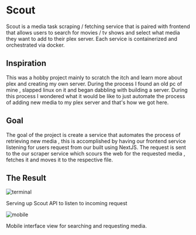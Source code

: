 # Scout
Scout is a media task scraping / fetching  service that is paired with frontend that allows users to search for movies / tv shows and select what media they want to add to their 
plex server. Each service is containerized and orchestrated via docker. 

## Inspiration
This was a hobby project mainly to scratch the itch and learn more about plex and creating my own server. During the process I found an old pc of mine , slapped linux on it and began 
dabbling with building a server. During this process I wondered what it would be like to just automate the process of adding new media to my plex server and that's how we got here.

## Goal
The goal of the project is create a service that automates the process of retrieving new media , this is accomplished by having our 
frontend service listening for users request from our  built using NextJS. The request is sent to the our scraper service
which scours the web for the requested media , fetches it and moves it to the respective file. 


## The Result

![terminal](https://media.discordapp.net/attachments/794650924115034133/1182058654334210189/Screenshot_from_2023-12-06_15-31-52.png?ex=658350e8&is=6570dbe8&hm=722326539b289be3ed7a6d1df1ed9419a6d2ff039b71b0fcff0996fa465a39a0&=&format=webp&quality=lossless)

Serving up Scout API to listen to incoming request

![mobile](https://media.discordapp.net/attachments/794650924115034133/1182058675909701632/Screenshot_from_2023-12-06_14-53-44.png?ex=658350ed&is=6570dbed&hm=b6ff5a3cb006d6c7d2de451b6854b651d6df776546a44f3f2ad3e0c100f08049&=&format=webp&quality=lossless&width=333&height=541)

Mobile interface view for searching and requesting media.

